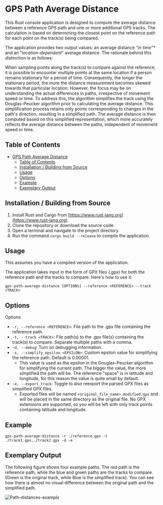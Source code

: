 # GPS Path Average Distance

This Rust console application is designed to compute the average distance between a reference GPS path and one or more additional GPS tracks. The calculation is based on determining the closest point on the reference path for each point on the track(s) being compared.

The application provides two output values: an average distance "*in time*"* and an "*location-dependent*" average distance. The rationale behind this distinction is as follows:

When sampling points along the track(s) to compare against the reference, it is possible to encounter multiple points at the same location if a person remains stationary for a period of time. Consequently, the longer the stationary period, the more the distance measurement becomes skewed towards that particular location. However, the focus may be on understanding the actual differences in paths, irrespective of movement speed or time. To address this, the algorithm simplifies the track using the Douglas-Peucker algorithm prior to calculating the average distance. This simplification process retains only points corresponding to changes in the path's direction, resulting in a simplified path. The average distance is then computed based on this simplified representation, which more accurately reflects the average distance between the paths, independent of movement speed or time.

## Table of Contents

- [GPS Path Average Distance](#gps-path-average-distance)
  - [Table of Contents](#table-of-contents)
  - [Installation / Building from Source](#installation--building-from-source)
  - [Usage](#usage)
  - [Options](#options)
  - [Example](#example)
  - [Exemplary Output](#exemplary-output)

## Installation / Building from Source

1. Install Rust and Cargo from [https://www.rust-lang.org](https://www.rust-lang.org).
2. Clone the repository or download the source code.
3. Open a terminal and navigate to the project directory.
4. Run the command `cargo build --release` to compile the application.


## Usage

This assumes you have a compiled version of the application.

The application takes input in the form of GPX files (.gpx) for both the reference path and the tracks to compare. Here's how to use it:

```shell
gps-path-average-distance [OPTIONS] --reference <REFERENCE> --track <TRACK>
```

## Options

Options
* `-r, --reference <REFERENCE>`: File path to the .gpx file containing the reference path.
* `-t, --track <TRACK>`: File path(s) to the .gpx file(s) containing the track(s) to compare. Separate multiple paths with a comma.
* `-d, --debug`: Turn on debugging information.
* `-s, --simplify_epsilon <EPSILON>`: Custom epsilon value for simplifying the reference path. Default is 0.00001.
    * This value is used as the epsilon in the Douglas-Peucker algorithm for simplifying the current path. The bigger the value, the more simplified the path will be. The reference "space" is in latitude and longitude, for this reason the value is quite small by default.
* `-e, --export_track`: Toggle to also reexport the parsed GPX files as simplified GPX files.
    * Exported files will be named `<original_file_name>.modified.gpx` and will be placed in the same directory as the original file. No GPX extensions are supported, so you will be left with only track points containing latitude and longitude.

## Example

```shell
gps-path-average-distance -r ./reference.gpx -t ./track1.gpx,./track2.gpx -d -e
```

## Exemplary Output

The following figure shows four example paths.
 The red path is the reference path, while the blue and green paths are the tracks to compare.
 (Green is the original track, while Blue is the simplified track). 
 You can see how there is almost no visual difference between the original path and the simplified path.

![Path-distances-example](https://github.com/NetroScript/gps-path-average-distance/assets/18115780/4da5712b-aa1b-4eae-8f52-006a39bccdee)